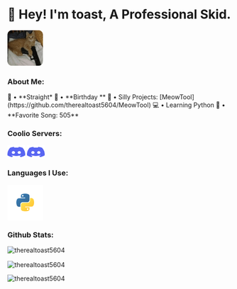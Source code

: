 <h1 align="center">👋 Hey! I'm toast, A Professional Skid.</h1>
<p align="left"> <a href="https://guns.lol/therealtoast__" target="_blank" rel="noreferrer"> <img src="https://github.com/therealtoast5604/therealtoast5604/blob/main/IMG_8611-modified.png" alt="pfp" width="80" height="80"/> </a> </p>

<h3 align="left">About Me:</h3>
📏 •  **Straight*
🎂 •  **Birthday <t:1748552400:R>**
🤪 • Silly Projects: [MeowTool](https://github.com/therealtoast5604/MeowTool)
💻 • Learning Python
🎵 •  **Favorite Song: 505**

<h3 align="left">Coolio Servers:</h3>
<p align="left">
<a href="https://discord.gg/https://discord.gg/binlys-academy" target="blank"><img align="center" src="https://github.com/therealtoast5604/therealtoast5604/blob/main/discord-icon-svgrepo-com.svg" alt="https://discord.gg/binlys-academy" height="30" width="40" /></a>
<a href="https://discord.gg/vrcheats" target="blank"><img align="center" src="https://github.com/therealtoast5604/therealtoast5604/blob/main/discord-icon-svgrepo-com.svg" alt="https://discord.gg/vrcheats" height="30" width="40" /></a>
</p>

<h3 align="left">Languages I Use:</h3>
<a href="https://www.python.org" target="blank"><img align="center" src="https://github.com/therealtoast5604/therealtoast5604/blob/main/python-svgrepo-com.svg" alt="https://www.python.org" height="80" width="80" /></a>

<h3 align="left">Github Stats: </h3>                                                                                  
<p align="left"> <img src="https://komarev.com/ghpvc/?username=therealtoast5604&label=Profile%20views&color=fb6cff&style=flat" alt="therealtoast5604" /></p>
<img align="center" src="https://github-readme-stats.vercel.app/api?username=therealtoast5604&show_icons=true&theme=tokyonight&bg_color=000000&locale=en" alt="therealtoast5604" /></p>
<img align="left" src="https://github-readme-stats.vercel.app/api/top-langs?username=therealtoast5604&show_icons=true&theme=tokyonight&locale=en&layout=compact" alt="therealtoast5604" />
